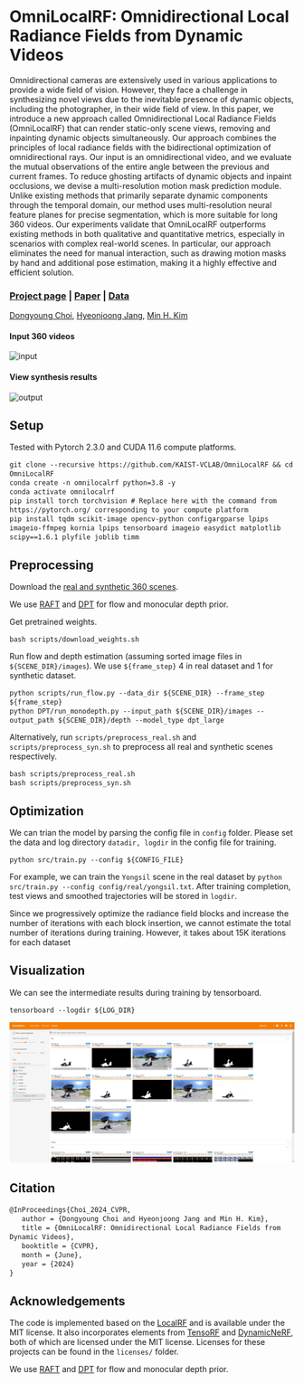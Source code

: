 # OmniLocalRF: Omnidirectional Local Radiance Fields from Dynamic Videos

Omnidirectional cameras are extensively used in various applications to provide a wide field of vision. However, they face a challenge in synthesizing novel views due to the inevitable presence of dynamic objects, including the photographer, in their wide field of view. In this paper, we introduce a new approach called Omnidirectional Local Radiance Fields (OmniLocalRF) that can render static-only scene views, removing and inpainting dynamic objects simultaneously. Our approach combines the principles of local radiance fields with the bidirectional optimization of omnidirectional rays. Our input is an omnidirectional video, and we evaluate the mutual observations of the entire angle between the previous and current frames. To reduce ghosting artifacts of dynamic objects and inpaint occlusions, we devise a multi-resolution motion mask prediction module. Unlike existing methods that primarily separate dynamic components through the temporal domain, our method uses multi-resolution neural feature planes for precise segmentation, which is more suitable for long 360 videos. Our experiments validate that OmniLocalRF outperforms existing methods in both qualitative and quantitative metrics, especially in scenarios with complex real-world scenes. In particular, our approach eliminates the need for manual interaction, such as drawing motion masks by hand and additional pose estimation, making it a highly effective and efficient solution.

### [Project page](https://vclab.kaist.ac.kr/cvpr2024p1) | [Paper](https://vclab.kaist.ac.kr/cvpr2024p1/OmniLocalRF.pdf) | [Data](https://)
[Dongyoung Choi](https://vclab.kaist.ac.kr/dychoi), 
[Hyeonjoong Jang](https://sites.google.com/view/hyeonjoong), 
[Min H. Kim](http://vclab.kaist.ac.kr/minhkim)

#### Input 360 videos
![input](figure/input.gif)
#### View synthesis results
![output](figure/output.gif)


## Setup
Tested with Pytorch 2.3.0 and CUDA 11.6 compute platforms.
```
git clone --recursive https://github.com/KAIST-VCLAB/OmniLocalRF && cd OmniLocalRF
conda create -n omnilocalrf python=3.8 -y
conda activate omnilocalrf
pip install torch torchvision # Replace here with the command from https://pytorch.org/ corresponding to your compute platform
pip install tqdm scikit-image opencv-python configargparse lpips imageio-ffmpeg kornia lpips tensorboard imageio easydict matplotlib scipy==1.6.1 plyfile joblib timm
```

## Preprocessing
Download the [real and synthetic 360 scenes](https://).

We use [RAFT](https://github.com/princeton-vl/RAFT) and [DPT](https://github.com/isl-org/DPT) for flow and monocular depth prior.

Get pretrained weights.
```
bash scripts/download_weights.sh
```

Run flow and depth estimation (assuming sorted image files in `${SCENE_DIR}/images`). We use `${frame_step}` 4 in real dataset and 1 for synthetic dataset.
```
python scripts/run_flow.py --data_dir ${SCENE_DIR} --frame_step ${frame_step}
python DPT/run_monodepth.py --input_path ${SCENE_DIR}/images --output_path ${SCENE_DIR}/depth --model_type dpt_large
```

Alternatively, run `scripts/preprocess_real.sh` and `scripts/preprocess_syn.sh` to preprocess all real and synthetic scenes respectively.
```
bash scripts/preprocess_real.sh
bash scripts/preprocess_syn.sh
```


## Optimization
We can trian the model by parsing the config file in `config` folder. Please set the data and log directory `datadir, logdir` in the config file for training.
```
python src/train.py --config ${CONFIG_FILE}
```
For example, we can train the `Yongsil` scene in the real dataset by `python src/train.py --config config/real/yongsil.txt`. After training completion, test views and smoothed trajectories will be stored in `logdir`. 

Since we progressively optimize the radiance field blocks and increase the number of iterations with each block insertion, we cannot estimate the total number of iterations during training. However, it takes about 15K iterations for each dataset

## Visualization
We can see the intermediate results during training by tensorboard.
```
tensorboard --logdir ${LOG_DIR}
```
![visualization](figure/visualization.PNG)

## Citation
```
@InProceedings{Choi_2024_CVPR,
   author = {Dongyoung Choi and Hyeonjoong Jang and Min H. Kim},
   title = {OmniLocalRF: Omnidirectional Local Radiance Fields from Dynamic Videos},
   booktitle = {CVPR},
   month = {June},
   year = {2024}
} 
```

## Acknowledgements
The code is implemented based on the [LocalRF](https://github.com/facebookresearch/localrf) and is available under the MIT license. It also incorporates elements from [TensoRF](https://github.com/apchenstu/TensoRF) and [DynamicNeRF](https://github.com/gaochen315/DynamicNeRF), both of which are licensed under the MIT license.
Licenses for these projects can be found in the `licenses/` folder.

We use [RAFT](https://github.com/princeton-vl/RAFT) and [DPT](https://github.com/isl-org/DPT) for flow and monocular depth prior.